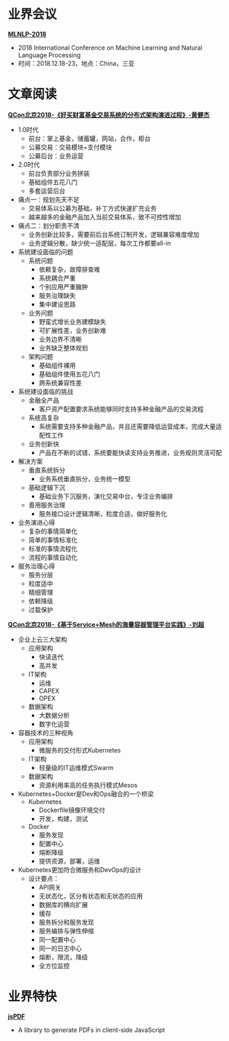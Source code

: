 ﻿# 业界会议

[**MLNLP-2018**](http://www.mlnlp.net/)
* 2018 International Conference on Machine Learning and Natural Language Processing
* 时间：2018.12.18-23，地点：China，三亚


# 文章阅读

[**QCon北京2018-《好买财富基金交易系统的分布式架构演进过程》-黄健杰**](https://ppt.geekbang.org/list/qconbj2018)
* 1.0时代
   * 前台：掌上基金，储蓄罐，网站，合作，柜台
   * 公募交易：交易模块+支付模块
   * 公募后台：业务运营
* 2.0时代
   * 前台负责部分业务拼装
   * 基础组件五花八门
   * 多套运营后台
* 痛点一：规划先天不足
   * 交易体系以公募为基础，补丁方式快速扩充业务
   * 越来越多的金融产品加入当前交易体系，致不可控性增加
* 痛点二：划分职责不清
   * 业务创新比较多，需要前后台系统订制开发，逻辑兼容难度增加
   * 业务逻辑分散，缺少统一适配层，每次工作都要all-in
* 系统建设面临的问题
   * 系统问题
      * 依赖复杂，故障排查难
      * 系统耦合严重
      * 个别应用严重臃肿
      * 服务治理缺失
      * 集中建设思路
   * 业务问题
      * 野蛮式增长业务建模缺失
      * 可扩展性差，业务创新难
      * 业务边界不清晰
      * 业务缺乏整体规划
   * 架构问题
      * 基础组件裸用
      * 基础组件使用五花八门
      * 跨系统兼容性差
* 系统建设面临的挑战
   * 金融全产品
      * 客户资产配置要求系统能够同时支持多种金融产品的交易流程
   * 系统高复杂
      * 系统需要支持多种金融产品，并且还需要降低运营成本，完成大量适配性工作
   * 业务创新快
      * 产品在不断的试错，系统要能快读支持业务推进，业务规则灵活可配
* 解决方案
   * 垂直系统拆分
      * 业务系统垂直拆分，业务统一模型
   * 基础逻辑下沉
      * 基础业务下沉服务，演化交易中台，专注业务编排
   * 善用服务治理
      * 服务接口设计逻辑清晰，粒度合适，做好服务化
* 业务演进心得
   * 复杂的事情简单化
   * 简单的事情标准化
   * 标准的事情流程化
   * 流程的事情自动化
* 服务治理心得
   * 服务分层
   * 粒度适中
   * 精细管理
   * 依赖降级
   * 过载保护


[**QCon北京2018-《基于Service+Mesh的海量容器管理平台实践》-刘超**](https://ppt.geekbang.org/list/qconbj2018)
* 企业上云三大架构
   * 应用架构
      * 快读迭代
      * 高并发
   * IT架构
      * 运维
      * CAPEX
      * OPEX
   * 数据架构
      * 大数据分析
      * 数字化运营
* 容器技术的三种视角
   * 应用架构
      * 微服务的交付形式Kubernetes
   * IT架构
      * 轻量级的IT运维模式Swarm
   * 数据架构
      * 资源利用率高的任务执行模式Mesos
* Kubernetes+Docker是Dev和Ops融合的一个桥梁
   * Kubernetes
      * Dockerfile镜像环境交付
      * 开发，构建，测试
   * Docker
      * 服务发现
      * 配置中心
      * 熔断降级
      * 提供资源，部署，运维
* Kubernetes更加符合微服务和DevOps的设计
   * 设计要点：
      * API网关
      * 无状态化，区分有状态和无状态的应用
      * 数据库的横向扩展
      * 缓存
      * 服务拆分和服务发现
      * 服务编排与弹性伸缩
      * 同一配置中心
      * 同一的日志中心
      * 熔断，限流，降级
      * 全方位监控


# 业界特快

[**jsPDF**](https://github.com/MrRio/jsPDF)
* A library to generate PDFs in client-side JavaScript




